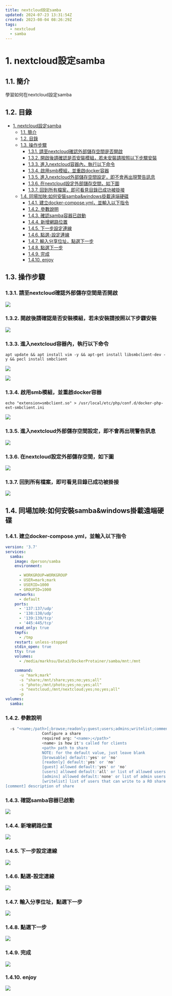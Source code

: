 ```yaml
---
title: nextcloud設定samba
updated: 2024-07-23 13:31:54Z
created: 2023-08-04 08:26:29Z
tags:
  - nextcloud
  - samba
---
```


# 1. nextcloud設定samba

## 1.1. 簡介
學習如何在nextcloud設定samba

## 1.2. 目錄

- [1. nextcloud設定samba](#1-nextcloud設定samba)
  - [1.1. 簡介](#11-簡介)
  - [1.2. 目錄](#12-目錄)
  - [1.3. 操作步驟](#13-操作步驟)
    - [1.3.1. 請至nextcloud確認外部儲存空間是否開啟](#131-請至nextcloud確認外部儲存空間是否開啟)
    - [1.3.2. 開啟後請確認是否安裝模組，若未安裝請按照以下步驟安裝](#132-開啟後請確認是否安裝模組若未安裝請按照以下步驟安裝)
    - [1.3.3. 進入nextcloud容器內，執行以下命令](#133-進入nextcloud容器內執行以下命令)
    - [1.3.4. 啟用smb模組，並重啟docker容器](#134-啟用smb模組並重啟docker容器)
    - [1.3.5. 進入nextcloud外部儲存空間設定，即不會再出現警告訊息](#135-進入nextcloud外部儲存空間設定即不會再出現警告訊息)
    - [1.3.6. 在nextcloud設定外部儲存空間，如下圖](#136-在nextcloud設定外部儲存空間如下圖)
    - [1.3.7. 回到所有檔案，即可看見目錄已成功被掛接](#137-回到所有檔案即可看見目錄已成功被掛接)
  - [1.4. 同場加映:如何安裝samba\&windows掛載遠端硬碟](#14-同場加映如何安裝sambawindows掛載遠端硬碟)
    - [1.4.1. 建立docker-compose.yml，並輸入以下指令](#141-建立docker-composeyml並輸入以下指令)
    - [1.4.2. 參數說明](#142-參數說明)
    - [1.4.3. 確認samba容器已啟動](#143-確認samba容器已啟動)
    - [1.4.4. 新增網路位置](#144-新增網路位置)
    - [1.4.5. 下一步設定連線](#145-下一步設定連線)
    - [1.4.6. 點選-設定連線](#146-點選-設定連線)
    - [1.4.7. 輸入分享位址，點選下一步](#147-輸入分享位址點選下一步)
    - [1.4.8. 點選下一步](#148-點選下一步)
    - [1.4.9. 完成](#149-完成)
    - [1.4.10. enjoy](#1410-enjoy)


## 1.3. 操作步驟

### 1.3.1. 請至nextcloud確認外部儲存空間是否開啟
![](https://markweb.idv.tw/uploads/upload_31a6b2fad14d63fca1c86de177aaeed0.png)


### 1.3.2. 開啟後請確認是否安裝模組，若未安裝請按照以下步驟安裝
![](https://markweb.idv.tw/uploads/upload_cbcfbb9dfe16a24dadaca0462c1729eb.png)


### 1.3.3. 進入nextcloud容器內，執行以下命令
```console=
apt update && apt install vim -y && apt-get install libsmbclient-dev -y && pecl install smbclient
```

![](https://markweb.idv.tw/uploads/upload_5246d1a9cfa2be4811e647795b5b4f02.png)

![](https://markweb.idv.tw/uploads/upload_33c975f338a978d9a8294a60c9882a82.png)

<!--more-->
### 1.3.4. 啟用smb模組，並重啟docker容器
```console=
echo "extension=smbclient.so" > /usr/local/etc/php/conf.d/docker-php-ext-smbclient.ini
```
![](https://markweb.idv.tw/uploads/upload_f80cf64b401dd6197634f746e10d22c6.png)

### 1.3.5. 進入nextcloud外部儲存空間設定，即不會再出現警告訊息

![](https://markweb.idv.tw/uploads/upload_3066e781ef8e2c1dc21fe5a98750b04d.png)

### 1.3.6. 在nextcloud設定外部儲存空間，如下圖
![](https://markweb.idv.tw/uploads/upload_16605995c793f8da17b6c677d52037ab.png)


### 1.3.7. 回到所有檔案，即可看見目錄已成功被掛接
![](https://markweb.idv.tw/uploads/upload_0d581411fcdea630bbac2786cc78b167.png)


## 1.4. 同場加映:如何安裝samba&windows掛載遠端硬碟

### 1.4.1. 建立docker-compose.yml，並輸入以下指令
```yaml
version: '3.7'
services:
  samba:
    image: dperson/samba
    environment:

      - WORKGROUP=WORKGROUP
      - USER=mark;mark
      - USERID=1000
      - GROUPID=1000
    networks:
      - default
    ports:
      - '137:137/udp'
      - '138:138/udp'
      - '139:139/tcp'
      - '445:445/tcp'
    read_only: true
    tmpfs:
      - /tmp
    restart: unless-stopped
    stdin_open: true
    tty: true
    volumes:
      - /media/markhsu/Data3/DockerProtainer/samba/mnt:/mnt

    command:
      -u "mark;mark"
      -s "share;/mnt/share;yes;no;yes;all"
      -s "photo;/mnt/photo;yes;no;yes;all"
      -s "nextcloud;/mnt/nextcloud;yes;no;yes;all"
      -p
volumes:
  samba:
```

### 1.4.2. 參數說明

```bash
  -s "<name;/path>[;browse;readonly;guest;users;admins;writelist;comment]"
                Configure a share
                required arg: "<name>;</path>"
                <name> is how it's called for clients
                <path> path to share
                NOTE: for the default value, just leave blank
                [browsable] default:'yes' or 'no'
                [readonly] default:'yes' or 'no'
                [guest] allowed default:'yes' or 'no'
                [users] allowed default:'all' or list of allowed users
                [admins] allowed default:'none' or list of admin users
                [writelist] list of users that can write to a RO share
[comment] description of share
```
               
### 1.4.3. 確認samba容器已啟動
![](https://markweb.idv.tw/uploads/upload_be7c60e257ed82df581450a17a87d55b.png)


### 1.4.4. 新增網路位置
![](https://markweb.idv.tw/uploads/upload_8d07baeb56118bc7e208c1aa7e11d9b3.png)


### 1.4.5. 下一步設定連線

![](https://markweb.idv.tw/uploads/upload_aefee8bd8a15cbde5df1ff18b3a95390.png)

### 1.4.6. 點選-設定連線
![](https://markweb.idv.tw/uploads/upload_2c6fb7025e6cb20ad52487e2991a5021.png)

### 1.4.7. 輸入分享位址，點選下一步
![](https://markweb.idv.tw/uploads/upload_c3ede91a2962ab784fa50a2da17452c7.png)

### 1.4.8. 點選下一步
![](https://markweb.idv.tw/uploads/upload_35ee3408948d488c55f3cf3258cac4da.png)

### 1.4.9. 完成
![](https://markweb.idv.tw/uploads/upload_6645191fb40ff92de6b11961c847d110.png)

### 1.4.10. enjoy
![](https://markweb.idv.tw/uploads/upload_18b9af4cbe8555c2fd411b19380fb263.png)








